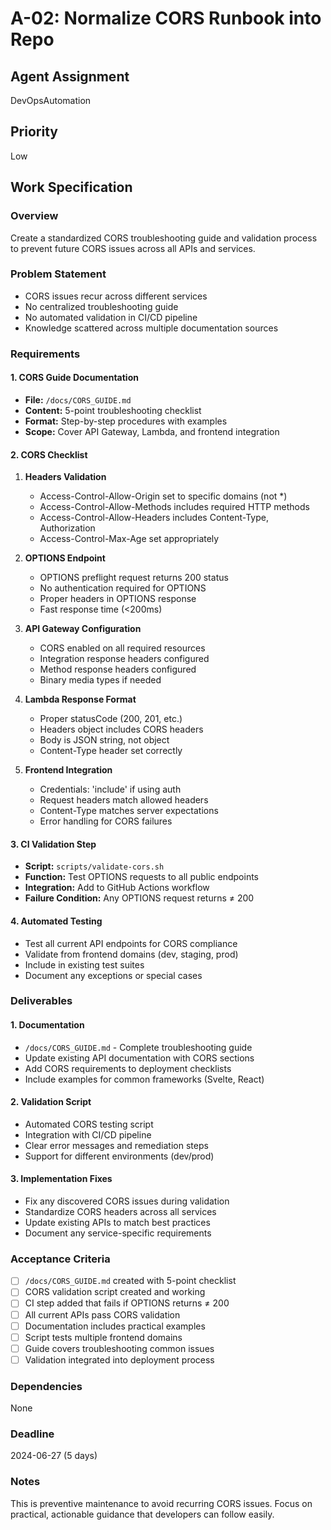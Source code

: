 # A-02: Normalize CORS Runbook into Repo

## Agent Assignment
DevOpsAutomation

## Priority
Low

## Work Specification

### Overview
Create a standardized CORS troubleshooting guide and validation process to prevent future CORS issues across all APIs and services.

### Problem Statement
- CORS issues recur across different services
- No centralized troubleshooting guide
- No automated validation in CI/CD pipeline
- Knowledge scattered across multiple documentation sources

### Requirements

#### 1. CORS Guide Documentation
- **File:** `/docs/CORS_GUIDE.md`
- **Content:** 5-point troubleshooting checklist
- **Format:** Step-by-step procedures with examples
- **Scope:** Cover API Gateway, Lambda, and frontend integration

#### 2. CORS Checklist
1. **Headers Validation**
   - Access-Control-Allow-Origin set to specific domains (not *)
   - Access-Control-Allow-Methods includes required HTTP methods
   - Access-Control-Allow-Headers includes Content-Type, Authorization
   - Access-Control-Max-Age set appropriately

2. **OPTIONS Endpoint**
   - OPTIONS preflight request returns 200 status
   - No authentication required for OPTIONS
   - Proper headers in OPTIONS response
   - Fast response time (<200ms)

3. **API Gateway Configuration**
   - CORS enabled on all required resources
   - Integration response headers configured
   - Method response headers configured
   - Binary media types if needed

4. **Lambda Response Format**
   - Proper statusCode (200, 201, etc.)
   - Headers object includes CORS headers
   - Body is JSON string, not object
   - Content-Type header set correctly

5. **Frontend Integration**
   - Credentials: 'include' if using auth
   - Request headers match allowed headers
   - Content-Type matches server expectations
   - Error handling for CORS failures

#### 3. CI Validation Step
- **Script:** `scripts/validate-cors.sh`
- **Function:** Test OPTIONS requests to all public endpoints
- **Integration:** Add to GitHub Actions workflow
- **Failure Condition:** Any OPTIONS request returns ≠ 200

#### 4. Automated Testing
- Test all current API endpoints for CORS compliance
- Validate from frontend domains (dev, staging, prod)
- Include in existing test suites
- Document any exceptions or special cases

### Deliverables

#### 1. Documentation
- `/docs/CORS_GUIDE.md` - Complete troubleshooting guide
- Update existing API documentation with CORS sections
- Add CORS requirements to deployment checklists
- Include examples for common frameworks (Svelte, React)

#### 2. Validation Script
- Automated CORS testing script
- Integration with CI/CD pipeline
- Clear error messages and remediation steps
- Support for different environments (dev/prod)

#### 3. Implementation Fixes
- Fix any discovered CORS issues during validation
- Standardize CORS headers across all services
- Update existing APIs to match best practices
- Document any service-specific requirements

### Acceptance Criteria
- [ ] `/docs/CORS_GUIDE.md` created with 5-point checklist
- [ ] CORS validation script created and working
- [ ] CI step added that fails if OPTIONS returns ≠ 200
- [ ] All current APIs pass CORS validation
- [ ] Documentation includes practical examples
- [ ] Script tests multiple frontend domains
- [ ] Guide covers troubleshooting common issues
- [ ] Validation integrated into deployment process

### Dependencies
None

### Deadline
2024-06-27 (5 days)

### Notes
This is preventive maintenance to avoid recurring CORS issues. Focus on practical, actionable guidance that developers can follow easily. 